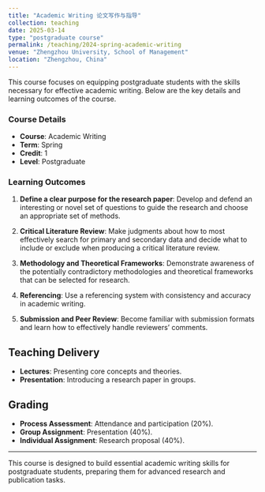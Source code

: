 ```yaml
---
title: "Academic Writing 论文写作与指导"
collection: teaching
date: 2025-03-14
type: "postgraduate course"
permalink: /teaching/2024-spring-academic-writing
venue: "Zhengzhou University, School of Management"
location: "Zhengzhou, China"
---
```


This course focuses on equipping postgraduate students with the skills necessary for effective academic writing. Below are the key details and learning outcomes of the course.

### Course Details

- **Course**: Academic Writing
- **Term**: Spring
- **Credit**: 1
- **Level**: Postgraduate

### Learning Outcomes

1. **Define a clear purpose for the research paper**: Develop and defend an interesting or novel set of questions to guide the research and choose an appropriate set of methods.
   
2. **Critical Literature Review**: Make judgments about how to most effectively search for primary and secondary data and decide what to include or exclude when producing a critical literature review.
   
3. **Methodology and Theoretical Frameworks**: Demonstrate awareness of the potentially contradictory methodologies and theoretical frameworks that can be selected for research.

4. **Referencing**: Use a referencing system with consistency and accuracy in academic writing.

5. **Submission and Peer Review**: Become familiar with submission formats and learn how to effectively handle reviewers’ comments.

## Teaching Delivery  
- **Lectures**: Presenting core concepts and theories.
- **Presentation**: Introducing a research paper in groups.

## Grading  
- **Process Assessment**: Attendance and participation (20%).
- **Group Assignment**: Presentation (40%).
- **Individual Assignment**: Research proposal (40%).

---
This course is designed to build essential academic writing skills for postgraduate students, preparing them for advanced research and publication tasks.


